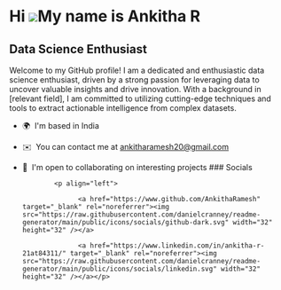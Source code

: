 Hi ![](https://user-images.githubusercontent.com/18350557/176309783-0785949b-9127-417c-8b55-ab5a4333674e.gif)My name is Ankitha R
=================================================================================================================================

Data Science Enthusiast
-----------------------

Welcome to my GitHub profile! I am a dedicated and enthusiastic data science enthusiast, driven by a strong passion for leveraging data to uncover valuable insights and drive innovation. With a background in \[relevant field\], I am committed to utilizing cutting-edge techniques and tools to extract actionable intelligence from complex datasets.

*   🌍  I'm based in India
*   ✉️  You can contact me at [ankitharamesh20@gmail.com](mailto:ankitharamesh20@gmail.com)
*   🤝  I'm open to collaborating on interesting projects
                  ### Socials
                  
                  
                <p align="left">
                          
                      <a href="https://www.github.com/AnkithaRamesh" target="_blank" rel="noreferrer"><img src="https://raw.githubusercontent.com/danielcranney/readme-generator/main/public/icons/socials/github-dark.svg" width="32" height="32" /></a>
                          
                      <a href="https://www.linkedin.com/in/ankitha-r-21at84311/" target="_blank" rel="noreferrer"><img src="https://raw.githubusercontent.com/danielcranney/readme-generator/main/public/icons/socials/linkedin.svg" width="32" height="32" /></a></p>
